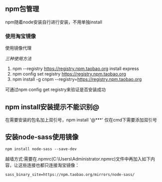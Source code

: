 ## npm包管理 ##
npm随着node安装自行进行安装，不用单独install

### 使用淘宝镜像 ###
使用镜像代理

*三种使用方法*

1. npm --registry https://registry.npm.taobao.org install express
2. npm config set registry https://registry.npm.taobao.org
3. npm install -g cnpm --registry=https://registry.npm.taobao.org

可通过npm config get registry来验证是否安装成功

## npm install安装提示不能识别@ ##

在需要安装的包名加上双引号，npm install '@***'
仅在cmd下需要添加双引号

## 安装node-sass使用镜像
	
	npm install node-sass --save-dev

越墙方式:需要在.npmrc(C:\Users\Administrator\.npmrc)文件中再加入如下内容，让这些连接也都只连接淘宝镜像：

	sass_binary_site=https://npm.taobao.org/mirrors/node-sass/